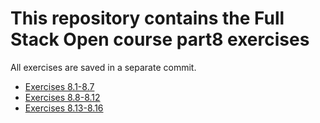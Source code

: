 # This repository contains the Full Stack Open course part8 exercises

All exercises are saved in a separate commit.

- [Exercises 8.1-8.7](./library-backend/)
- [Exercises 8.8-8.12](./library-frontend/)
- [Exercises 8.13-8.16](./library-backend/)
